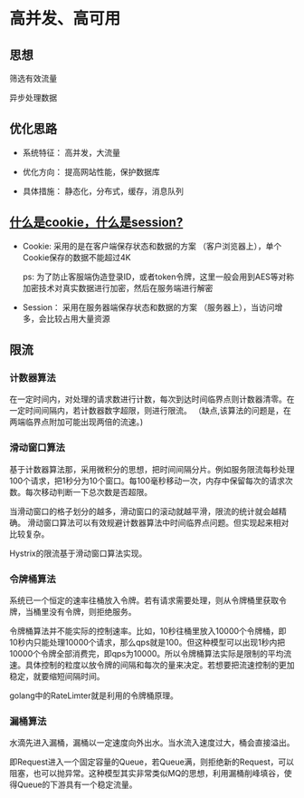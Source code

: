 # 高并发、高可用

## 思想 

   筛选有效流量
   
   异步处理数据


## 优化思路

   * 系统特征： 高并发，大流量
   
   * 优化方向： 提高网站性能，保护数据库
   
   * 具体措施： 静态化，分布式，缓存，消息队列

## [什么是cookie，什么是session?](https://juejin.cn/post/7133758754818326564)
  
   * Cookie: 采用的是在客户端保存状态和数据的方案 （客户浏览器上），单个Cookie保存的数据不能超过4K
       
        ps: 为了防止客服端伪造登录ID，或者token令牌，这里一般会用到AES等对称加密技术对真实数据进行加密，然后在服务端进行解密
           
   * Session： 采用在服务器端保存状态和数据的方案 （服务器上），当访问增多，会比较占用大量资源


## 限流

### 计数器算法

 在一定时间内，对处理的请求数进行计数，每次到达时间临界点则计数器清零。在一定时间间隔内，若计数器数字超限，则进行限流。
 （缺点,该算法的问题是，在两端临界点附加可能出现两倍的流速。)

### 滑动窗口算法

  基于计数器算法那，采用微积分的思想，把时间间隔分片。例如服务限流每秒处理100个请求，把1秒分为10个窗口。每100毫秒移动一次，内存中保留每次的请求次数。每次移动判断一下总次数是否超限。

 当滑动窗口的格子划分的越多，滑动窗口的滚动就越平滑，限流的统计就会越精确。
 滑动窗口算法可以有效规避计数器算法中时间临界点问题。但实现起来相对比较复杂。

  Hystrix的限流基于滑动窗口算法实现。

    
### 令牌桶算法

  系统已一个恒定的速率往桶放入令牌。若有请求需要处理，则从令牌桶里获取令牌，当桶里没有令牌，则拒绝服务。

  令牌桶算法并不能实际的控制速率。比如，10秒往桶里放入10000个令牌桶，即10秒内只能处理10000个请求，那么qps就是100。但这种模型可以出现1秒内把10000个令牌全部消费完，即qps为10000。所以令牌桶算法实际是限制的平均流速。具体控制的粒度以放令牌的间隔和每次的量来决定。若想要把流速控制的更加稳定，就要缩短间隔时间。


  golang中的RateLimter就是利用的令牌桶原理。

### 漏桶算法
  
  水滴先进入漏桶，漏桶以一定速度向外出水。当水流入速度过大，桶会直接溢出。

 即Request进入一个固定容量的Queue，若Queue满，则拒绝新的Request，可以阻塞，也可以抛异常。这种模型其实非常类似MQ的思想，利用漏桶削峰填谷，使得Queue的下游具有一个稳定流量。
